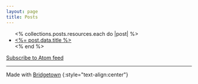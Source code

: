 ```yaml
---
layout: page
title: Posts
---
```


<ul>
  <% collections.posts.resources.each do |post| %>
    <li>
      <a href="<%= post.relative_url %>"><%= post.data.title %></a>
    </li>
  <% end %>
</ul>

<a href="https://larsp.dev/feed.xml">Subscribe to Atom feed</a>

----

Made with [Bridgetown](/webtech/bridgetown/)
{:style="text-align:center"}
